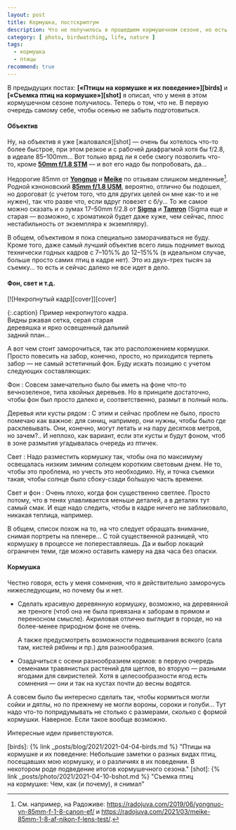 ```yaml
---
layout: post
title: Кормушка, постскриптум
description: Что не получилось в прошедшем кормушечном сезоне, но есть шанс сделать в следующем
category: [ photo, birdwatching, life, nature ]
tags:
  - кормушка
  - птицы
recommend: true
---
```


В предыдущих постах: **[«Птицы на кормушке и их поведение»][birds]** и **[«Съемка птиц на кормушке»][shot]**
я описал, что у меня в этом кормушечном сезоне получилось. Те&shy;перь о том, что не. В первую очередь самому себе,
чтобы осенью не забыть под&shy;го&shy;то&shy;вить&shy;ся.

<!--more-->

#### Объектив

Ну, на объектив я уже [жаловался][shot] — очень бы хотелось что-то более быстрое, при этом резкое и с рабочей
диафрагмой хотя бы f/2.8, в идеале 85–100mm... Вот только вряд ли я себе смогу позволить что-то, кроме
**[50mm f/1.8 STM][50stm]** — и вот его надо бы попробовать, да...

Недорогие 85mm от **[Yongnuo][yn85]** и **[Meike][mk85]** по отзывам слишком медленные[^rad]. Родной кэноновский
**[85mm f/1.8 USM][cn85]**, вероятно, отлично бы подошел, но дороговат (с учетом того, что для других целей он
мне как-то и не нужен), так что разве что, если вдруг по&shy;ве&shy;зет с б/у... То же самое можно сказать и о зумах
17–50mm f/2.8 от **[Sigma][z-sm]** и **[Tam&shy;ron][z-tm]** (Sigma еще и старая — возможно, с хроматикой будет даже
хуже, чем сейчас, плюс нестабильность от экземпляра к экземпляру).

В общем, объективом я пока специально заморачиваться не буду. Кроме того, даже самый лучший объектив всего лишь
поднимет выход технически годных кадров с 7–10%% до 12–15%% (в идеальном случае, больше просто самих птиц в кадре нет).
Это из двух–трех тысяч за съемку... то есть и сейчас далеко не все идет в дело.

#### Фон, свет и т.д.

<div class="right-box" style="max-width:320px;">
[![Некропнутый кадр][cover]][cover]

{:.caption}
Пример некропнутого кадра. Видны ржавая сетка, серая старая деревяшка и ярко освещенный дальний задний план...
</div>

А вот чем стоит заморочиться, так это расположением кормушки. Просто повесить на забор, конечно, просто, но приходится
терпеть забор — не самый эстетичный фон. Буду искать позицию с учетом следующих составляющих:

Фон
: Совсем замечательно было бы иметь на фоне что-то вечнозеленое, типа хвойных деревьев. Но в принципе достаточно,
  чтобы фон был просто далеко и, соответственно, размыт в полный ноль.

Деревья или кусты рядом
: С этим и сейчас проблем не было, просто помечаю как важное: для синиц, например, они нужны,
  чтобы было где расклевывать. Они, конечно, могут летать и на пару десятков метров, но зачем?.. И неплохо, как вариант,
  если эти кусты и будут фоном, чтоб в зоне размытия угадывалась очередь из птичек.

Свет
: Надо разместить кормушку так, чтобы она по максимуму освещалась низким зимним солнцем коротким световым днем.
  Не то, чтобы это проблема, но учесть это необходимо. Ну, и точка съемки такая, чтобы солнце было сбоку-сзади бо́льшую
  часть времени.

Свет и фон
: Очень плохо, когда фон существенно светлее. Просто потому, что в тенях улавливается меньше деталей, а
  в деталях тут самый смак. И еще надо следить, чтобы в кадре ничего не забликовало, никакая теплица, например.

В общем, список похож на то, на что следует обращать внимание, снимая портреты на пленере... С той существенной разницей,
что кормушку в процессе не попереставляешь. Да и выбор локаций ограничен теми, где можно оставить камеру на два часа
без опаски.

#### Кормушка

Честно говоря, есть у меня сомнения, что я действительно заморочусь нижеследующим, но почему бы и нет.

* Сделать красивую деревянную кормушку, возможно, на деревянной же треноге (чтоб она не была привязана к заборам в прямом
  и переносном смысле). Акриловая отлично выглядит в городе, но на более-менее природном фоне не очень.

  А также предусмотреть возможности подвешивания всякого (сала там, кистей рябины и пр.) для разнообразия.

* Озадачиться с осени разнообразием кормов: в первую очередь семенами травянистых растений для щеглов, во вторую — разными
  ягодами для свиристелей. Хотя в целесообразности ягод есть сомнения — они и так на кустах почти до весны водятся.

А совсем было бы интересно сделать так, чтобы кормиться могли сойки и дятлы, но по прежнему не могли вороны, сороки и голуби...
Тут надо что-то попридумывать не столько с размерами, сколько с формой кормушки. Наверное. Если такое вообще возможно.

Интересные идеи приветствуются.


[^rad]: См. например, на Радоживе: <https://radojuva.com/2019/06/yongnuo-yn-85mm-f-1-8-canon-ef/> и <https://radojuva.com/2021/03/meike-85mm-1-8-af-nikon-f-lens-test/>.

[cover]: /assets/img/2021-04/ps/IMG_0560.jpg "Непропнутый кадр"

[birds]: {% link _posts/blog/2021/2021-04-04-birds.md %} "Птицы на кормушке и их поведение: Небольшие заметки о разных видах птиц, посещавших мою кормушку, и о различиях в их поведении. В некотором роде подведение итогов кормушечного сезона."
[shot]: {% link _posts/photo/2021/2021-04-10-bshot.md %} "Съемка птиц на кормушке: Чем, как (и почему), я снимал"

[50stm]: https://market.yandex.ru/product--obektiv-canon-ef-50mm-f-1-8-stm/12649875 "Объектив Canon EF 50mm f/1.8 STM на Я.Маркете"

[yn85]: http://alii.pub/5pe83u "Объектив Yongnuo 85mm f/1.8 для Canon на AliExpress"
[mk85]: http://alii.pub/5pe8c7 "Объектив Meike 85mm f/1.8 для Canon на AliExpress"
[cn85]: https://market.yandex.ru/product--obektiv-canon-ef-85mm-f-1-8-usm/973680 "Объектив Canon EF 85mm f/1.8 USM на Я.Маркете"
[z-sm]: https://market.yandex.ru/product--obektiv-sigma-af-17-50mm-f-2-8-ex-dc-os-hsm-canon-ef-s/6483867 "Объектив Sigma AF 17-50mm f/2.8 EX DC OS HSM для Canon EF-S на Я.Маркете"
[z-tm]: https://market.yandex.ru/product--obektiv-tamron-sp-af-17-50mm-f-2-8-xr-di-ii-ld-vc-aspherical-if-b005e-canon-ef-s/6042281 "Объектив Tamron SP AF 17-50mm f/2.8 XR Di II LD VC Aspherical (IF) для Canon EF-S на Я.Маркете"
